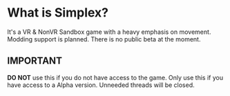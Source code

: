 # What is Simplex?
It's a VR & NonVR Sandbox game with a heavy emphasis on movement. Modding support is planned. There is no public beta at the moment.

## IMPORTANT
**DO NOT** use this if you do not have access to the game. Only use this if you have access to a Alpha version. Unneeded threads will be closed.
